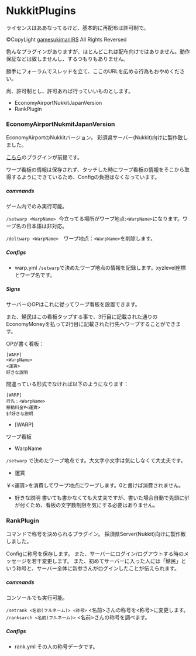 ﻿# NukkitPlugins
ライセンスはああなってるけど、基本的に再配布は許可制で。

©CopyLight [gamesukimanIRS](https://www.twitter.com/gamesukimanIRS) All Rights Reversed



色んなプラグインがありますが、ほとんどこれは配布向けではありません。動作保証などは致しませんし、するつもりもありません。

勝手にフォーラムでスレッドを立て、ここのURLを広める行為もおやめください。

尚、許可制とし、許可あれば行っていいものとします。

- EconomyAirportNukkitJapanVersion
- RankPlugin

### EconomyAirportNukmitJapanVersion
EconomyAirportのNukkitバージョン。
彩須県サーバー(Nukkit)向けに製作致しました。

[こちら](https://forums.nukkit.io/resources/economyapi.26/)のプラグインが前提です。

ワープ看板の情報は保存されず、タッチした時にワープ看板の情報をそこから取得するようにできているため、Configの負担はなくなっています。

##### commands
ゲーム内でのみ実行可能。

```/setwarp <WarpName>```  今立ってる場所がワープ地点:```<WarpNane>```になります。ワープ名の日本語は非対応。

```/deltwarp <WarpName>```　ワープ地点：```<WarpName>```を削除します。
##### Configs
- warp.yml
```/setwarp```で決めたワープ地点の情報を記録します。xyzlevel座標とワープ名です。

##### Signs
サーバーのOPはこれに従ってワープ看板を設置できます。

また、鯖民はこの看板タップする事で、3行目に記載された通りのEconomyMoneyを払って2行目に記載された行先へワープすることができます。

OPが書く看板：
```
[WARP]
<WarpName>
<運賃>
好きな説明
```

間違っている形式でなければ以下のようになります：
```
[WARP]
行先：<WarpName>
移動料金¥<運賃>
§f好きな説明
```

- [WARP]

ワープ看板

- WarpName

```/setwarp``` で決めたワープ地点です。大文字小文字は気にしなくて大丈夫です。

- 運賃

￥<運賃>を消費してワープ地点にワープします。0と書けば消費されません。

- 好きな説明
書いても書かなくても大丈夫ですが、書いた場合自動で先頭に§fが付くため、看板の文字数制限を気にする必要はありません。

### RankPlugin
コマンドで称号を決められるプラグイン。
採須県Server(Nukkit)向けに製作致しました。

Configに称号を保存します。
また、サーバーにログイン/ログアウトする時のメッセージを若干変更します。
また、初めてサーバーに入った人には「鯖民」という称号と、サーバー全体に新参さんがログインしたことが伝えられます。

##### commands
コンソールでも実行可能。

```/setrank <名前(フルネーム)> <称号>``` <名前>さんの称号を<称号>に変更します。
```/ranksarch <名前(フルネーム)>``` <名前>さんの称号を調べます。

##### Configs
- rank.yml
その人の称号データです。

